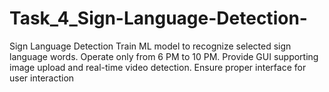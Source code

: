 # Task_4_Sign-Language-Detection-
Sign Language Detection Train ML model to recognize selected sign language words. Operate only from 6 PM to 10 PM. Provide GUI supporting image upload and real-time video detection. Ensure proper interface for user interaction

